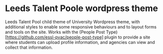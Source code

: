 Leeds Talent Poole wordpress theme
==================================

Leeds Talent Pool child theme of University Wordpress theme, with additional styles to enable some responsive behaviours and to layout forms and tools on the site. Works with the (People Post Type)[https://github.com/essl-pvac/people-post-type] plugin to provide a site where students can upload profile information, and agencies can view and collect that information.
